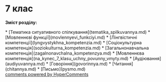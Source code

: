 <div id="hypercomments_widget" class="js-hypercomments-widget invisible"></div>

# 7 клас

<p><b>Зміст розділу:</b></p>
   * [Тематика ситуативного спілкування](tematika_spilkuvannya.md)
   * [Мовленнєві функції](movlennyevi_funkciyi.md)
   * [Лінгвістичні компетенції](lyngvystykhna_kompetenzia.md)
   * [Соціокультурна компетенція](soziokulturna_kompetenzia.md)
   * [Загальнонавчальна компетенція](zagalnonavchalna_kompetenzya.md)
   * [Мовленнєва компетенція](na_kynec_7_klasu_uchny_povunny_vmyty.md)
       * [Аудіювання](audiyuvannya.md)
       * [Говоріння](govorinnya.md)
       * [Читання](chitannya.md)
       * [Письмо](pysmo.md)

<div class="js-hypercomments-container">
    <a href="http://hypercomments.com" class="hc-link" title="comments widget">comments powered by HyperComments</a>
</div>